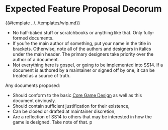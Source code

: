 # Expected Feature Proposal Decorum

{{#template ../../templates/wip.md}}

- No half-baked stuff or scratchbooks or anything like that. Only fully-formed documents.
- If you’re the main author of something, put your name in the title in brackets. Otherwise, note all of the authors and designers in italics under the main header. The primary designers take priority over the author of a document.
- Not everything here is gospel, or going to be implemented into SS14. If a document is authored by a maintainer or signed off by one, it can be treated as a source of truth.

Any documents proposed:

- Should conform to the basic [Core Game Design](/src/en/space-station-14/core-design.md) as well as this document obviously.
- Should contain sufficient justification for their existence,
- Can be closed or drafted at maintainer discretion,
- Are a reflection of SS14 to others that may be interested in how the game is designed. Take note of that.
p